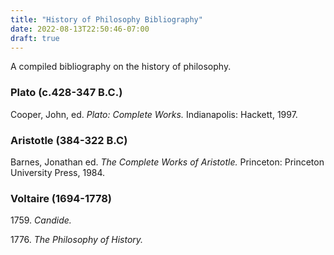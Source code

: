 ```yaml
---
title: "History of Philosophy Bibliography"
date: 2022-08-13T22:50:46-07:00
draft: true
---
```


A compiled bibliography on the history of philosophy. 

### Plato (c.428-347 B.C.)
Cooper, John, ed. *Plato: Complete Works.* Indianapolis: Hackett, 1997.

### Aristotle (384-322 B.C)

Barnes, Jonathan ed. *The Complete Works of Aristotle.* Princeton: Princeton University Press, 1984.

### Voltaire (1694-1778)

1759\. *Candide.*

1776\. *The Philosophy of History.*
